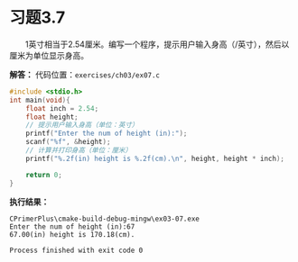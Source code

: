 # 习题3.7

&emsp;&emsp;1英寸相当于2.54厘米。编写一个程序，提示用户输入身高（/英寸），然后以厘米为单位显示身高。

**解答：**
代码位置：`exercises/ch03/ex07.c`
```c
#include <stdio.h>
int main(void){
    float inch = 2.54;
    float height;
    // 提示用户输入身高（单位：英寸）
    printf("Enter the num of height (in):");
    scanf("%f", &height);
    // 计算并打印身高（单位：厘米）
    printf("%.2f(in) height is %.2f(cm).\n", height, height * inch);

    return 0;
}
```

**执行结果：**
```
CPrimerPlus\cmake-build-debug-mingw\ex03-07.exe
Enter the num of height (in):67
67.00(in) height is 170.18(cm).

Process finished with exit code 0
```

